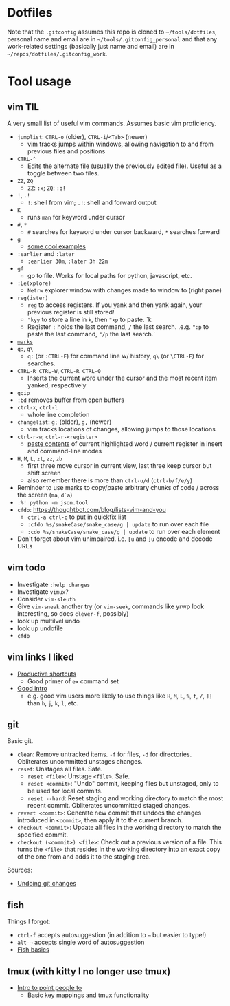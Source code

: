 Dotfiles
=========

Note that the `.gitconfig` assumes this repo is cloned to `~/tools/dotfiles`,
personal name and email are in `~/tools/.gitconfig_personal` and that any
work-related settings (basically just name and email) are in
`~/repos/dotfiles/.gitconfig_work`.

Tool usage
=========

vim TIL
---

A very small list of useful vim commands. Assumes basic vim proficiency.

* `jumplist`: `CTRL-o` (older), `CTRL-i`/`<Tab>` (newer)
    * vim tracks jumps within windows, allowing navigation to and from previous files and positions
* `CTRL-^`
    * Edits the alternate file (usually the previously edited file). Useful as a toggle between two files.
* `ZZ`, `ZQ`
    * `ZZ`: `:x`; `ZQ`: `:q!`
* `!`, `.!`
    * `!`: shell from vim; `.!`: shell and forward output
* `K`
    * runs `man` for keyword under cursor
* `#`, `*`
    * `#` searches for keyword under cursor backward, `*` searches forward
* `g`
    * [some cool examples](http://vim.wikia.com/wiki/Power_of_g)
* `:earlier` and `:later`
    * `:earlier 30m`, `:later 3h 22m`
* `gf`
    * go to file. Works for local paths for python, javascript, etc.
* `:Le(xplore)`
    * `Netrw` explorer window with changes made to window to (right pane)
* `reg(ister)`
    * `reg` to access registers. If you yank and then yank again, your previous register is still stored!
    * `"kyy` to store a line in `k`, then `"kp` to paste. `<ctrl-r>k
    * Register `:` holds the last command, `/` the last search. .e.g. `":p` to
    paste the last command, `"/p` the last search.`
* [`marks`](http://vim.wikia.com/wiki/Using_marks)
* `q:`, `q\`
    * `q:` (or `:CTRL-F`) for command line w/ history, `q\` (or `\CTRL-F`) for searches.
* `CTRL-R CTRL-W`, `CTRL-R CTRL-0`
    * Inserts the current word under the cursor and the most recent item yanked, respectively
* `gqip`
* `:bd` removes buffer from open buffers
* `ctrl-x`, `ctrl-l`
    * whole line completion
* `changelist`: `g;` (older), `g,` (newer)
    * vim tracks locations of changes, allowing jumps to those locations
* `ctrl-r-w`, `ctrl-r-<register>`
    * [paste contents](http://vim.wikia.com/wiki/Pasting_registers) of current
      highlighted word / current register in insert and command-line modes
* `H`, `M`, `L`, `zt`, `zz`, `zb`
    * first three move cursor in current view, last three keep cursor but shift screen
    * also remember there is more than `ctrl-u/d` (`ctrl-b/f/e/y`)
* Reminder to use marks to copy/paste arbitrary chunks of code / across the screen (`ma`, ``d`a``)
* `:%! python -m json.tool`
* `cfdo`: https://thoughtbot.com/blog/lists-vim-and-you
    * `ctrl-a ctrl-q` to put in quickfix list
    * `:cfdo %s/snakeCase/snake_case/g | update` to run over each file
    * `:cdo %s/snakeCase/snake_case/g | update` to run over each element
* Don't forget about vim unimpaired. i.e. `[u` and `]u` encode and decode URLs


vim todo
--------

* Investigate `:help changes`
* Investigate `vimux`?
* Consider `vim-sleuth`
* Give `vim-sneak` another try (or `vim-seek`, commands like yrwp look
  interesting, so does `clever-f`, possibly)
* look up multilvel undo
* look up undofile
* `cfdo`


vim links I liked
----------------
* [Productive shortcuts](https://stackoverflow.com/questions/1218390/what-is-your-most-productive-shortcut-with-vim/1220118#1220118)
    * Good primer of `ex` command set
* [Good intro](http://www.viemu.com/a-why-vi-vim.html)
    * e.g. good vim users more likely to use things like `H`, `M`, `L`, `%`,
      `f`, `/`, `]]` than `h`, `j`, `k`, `l`, etc.


git
---

Basic git.

* `clean`: Remove untracked items. `-f` for files, `-d` for directories. Obliterates uncommitted unstages changes.
* `reset`: Unstages all files. Safe.
    * `reset <file>`: Unstage `<file>`. Safe.
    * `reset <commit>`: "Undo" commit, keeping files but unstaged, only to be used for local commits.
    * `reset --hard`: Reset staging and working directory to match the most recent commit. Obliterates uncommitted staged changes.
* `revert <commit>`: Generate new commit that undoes the changes introduced in `<commit>`, then apply it to the current branch.
* `checkout <commit>`: Update all files in the working directory to match the specified commit.
* `checkout (<commit>) <file>`: Check out a previous version of a file. This turns the `<file>` that resides in the working directory into an exact copy of the one from <commit> and adds it to the staging area.

Sources:
* [Undoing git changes](https://www.atlassian.com/git/tutorials/undoing-changes)

fish
----

Things I forgot:

* `ctrl-f` accepts autosuggestion (in addition to `→` but easier to type!)
* `alt-→` accepts single word of autosuggestion
* [Fish basics](https://fishshell.com/docs/current/tutorial.html)


tmux (with kitty I no longer use tmux)
---------------------------------------

* [Intro to point people to](http://tmuxp.readthedocs.io/en/latest/about_tmux.html)
    * Basic key mappings and tmux functionality
